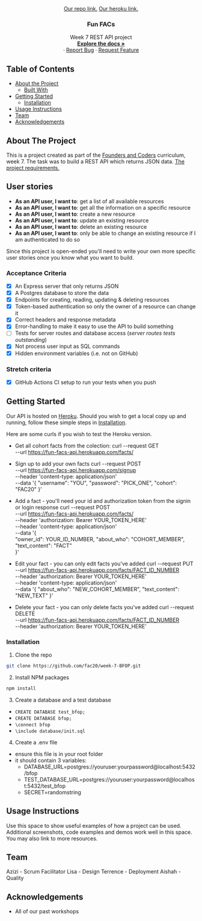 <p align="center">
  <a href="https://github.com/fac20/week-7-BFOP">Our repo link.</a>
  <a href="fun-facs-api.herokuapp.com">Our heroku link.</a>

  <h3 align="center">Fun FACs</h3>

  <p align="center">
    Week 7 REST API project
    <br />
    <a href="https://github.com/fac20/week-7-BFOP"><strong>Explore the docs »</strong></a>
    <br />
    ·
    <a href="https://github.com/fac20/week-7-BFOP/issues">Report Bug</a>
    ·
    <a href="https://github.com/fac20/week-7-BFOP/issues">Request Feature</a>
  </p>
</p>



<!-- TABLE OF CONTENTS -->
## Table of Contents

* [About the Project](#about-the-project)
  * [Built With](#built-with)
* [Getting Started](#getting-started)
  * [Installation](#installation)
* [Usage Instructions](#usage)
* [Team](#team)
* [Acknowledgements](#acknowledgements)


## About The Project
This is a project created as part of the [Founders and Coders](https://www.foundersandcoders.com/) curriculum, week 7. The task was to build a REST API which returns JSON data. [The project requirements.](https://founders-and-coders.gitbook.io/coursebook/curriculum/rest-apis/project)

## User stories

- **As an API user, I want to**: get a list of all available resources
- **As an API user, I want to**: get all the information on a specific resource
- **As an API user, I want to**: create a new resource
- **As an API user, I want to**: update an existing resource
- **As an API user, I want to**: delete an existing resource
- **As an API user, I want to**: only be able to change an existing resource if I am authenticated to do so

Since this project is open-ended you'll need to write your own more specific user stories once you know what you want to build.

### Acceptance Criteria

- [x] An Express server that only returns JSON
- [x] A Postgres database to store the data
- [x] Endpoints for creating, reading, updating & deleting resources
- [x] Token-based authentication so only the owner of a resource can change it
- [x] Correct headers and response metadata
- [x] Error-handling to make it easy to use the API to build something
- [ ] Tests for server routes and database access (*server routes tests outstanding*)
- [x] Not process user input as SQL commands
- [x] Hidden environment variables (i.e. not on GitHub)

### Stretch criteria

- [x] GitHub Actions CI setup to run your tests when you push

## Getting Started

Our API is hosted on [Heroku](fun-facs-api.herokuapp.com/). Should you wish to get a local copy up and running, follow these simple steps in [Installation](#installation).

Here are some curls if you wish to test the Heroku version. 
- Get all cohort facts from the colection: 
curl --request GET \
  --url https://fun-facs-api.herokuapp.com/facts/
  
- Sign up to add your own facts
curl --request POST \
  --url https://fun-facs-api.herokuapp.com/signup \
  --header 'content-type: application/json' \
  --data '{
	"username": "YOU",
	"password": "PICK_ONE",
	"cohort": "FAC20"
}'
- Add a fact - you'll need your id and authorization token from the signin or login response
curl --request POST \
  --url https://fun-facs-api.herokuapp.com/facts/ \
  --header 'authorization: Bearer YOUR_TOKEN_HERE' \
  --header 'content-type: application/json' \
  --data '{	 
	"owner_id": YOUR_ID_NUMBER,
	"about_who": "COHORT_MEMBER",
  "text_content": "FACT"	
}'

- Edit your fact - you can only edit facts you've added
curl --request PUT \
  --url https://fun-facs-api.herokuapp.com/facts/FACT_ID_NUMBER \
  --header 'authorization: Bearer YOUR_TOKEN_HERE' \
  --header 'content-type: application/json' \
  --data '{
  "about_who": "NEW_COHORT_MEMBER",
  "text_content": "NEW_TEXT"
}'

- Delete your fact - you can only delete facts you've added
curl --request DELETE \
  --url https://fun-facs-api.herokuapp.com/facts/FACT_ID_NUMBER \
  --header 'authorization: Bearer YOUR_TOKEN_HERE'

### Installation

1. Clone the repo
```sh
git clone https://github.com/fac20/week-7-BFOP.git
```
2. Install NPM packages
```sh
npm install
```
3. Create a database and a test database
- `CREATE DATABASE test_bfop;`
- `CREATE DATABASE bfop;`
- `\connect bfop`
- `\include database/init.sql`
4. Create a .env file
- ensure this file is in your root folder
- it should contain 3 variables: 
  - DATABASE_URL=postgres://youruser:yourpassword@localhost:5432/bfop
  - TEST_DATABASE_URL=postgres://youruser:yourpassword@localhost:5432/test_bfop
  - SECRET=randomstring

## Usage Instructions

Use this space to show useful examples of how a project can be used. Additional screenshots, code examples and demos work well in this space. You may also link to more resources.


## Team

Azizi - Scrum Facilitator
Lisa - Design
Terrence - Deployment
Aishah - Quality

## Acknowledgements

* All of our past workshops


